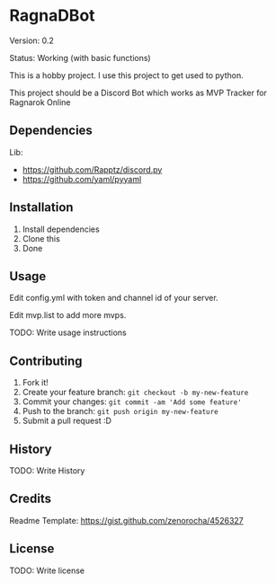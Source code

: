 # RagnaDBot 

Version: 0.2

Status: Working (with basic functions)

This is a hobby project. I use this project to get used to python.

This project should be a Discord Bot which works as MVP Tracker for Ragnarok Online

## Dependencies

Lib:
  - https://github.com/Rapptz/discord.py
  - https://github.com/yaml/pyyaml

## Installation

1. Install dependencies
2. Clone this
3. Done

## Usage

Edit config.yml with token and channel id of your server.

Edit mvp.list to add more mvps.

TODO: Write usage instructions

## Contributing

1. Fork it!
2. Create your feature branch: `git checkout -b my-new-feature`
3. Commit your changes: `git commit -am 'Add some feature'`
4. Push to the branch: `git push origin my-new-feature`
5. Submit a pull request :D

## History

TODO: Write History

## Credits

Readme Template: https://gist.github.com/zenorocha/4526327

## License

TODO: Write license

